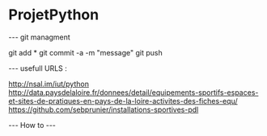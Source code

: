 # ProjetPython

--- git managment

git add *
git commit -a -m "message"
git push

--- usefull URLS : 

http://nsal.im/iut/python
http://data.paysdelaloire.fr/donnees/detail/equipements-sportifs-espaces-et-sites-de-pratiques-en-pays-de-la-loire-activites-des-fiches-equ/
https://github.com/sebprunier/installations-sportives-pdl

--- How to ---